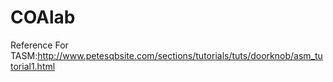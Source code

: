 # COAlab
Reference For TASM:http://www.petesqbsite.com/sections/tutorials/tuts/doorknob/asm_tutorial1.html